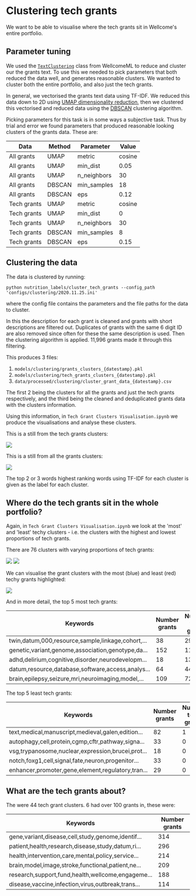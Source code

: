 # Clustering tech grants

We want to be able to visualise where the tech grants sit in Wellcome's entire portfolio.

## Parameter tuning

We used the [`TextClustering`](https://github.com/wellcometrust/WellcomeML/blob/master/wellcomeml/ml/clustering.py) class from WellcomeML to reduce and cluster our the grants text. To use this we needed to pick parameters that both reduced the data well, and generates reasonable clusters. We wanted to cluster both the entire portfolio, and also just the tech grants.

In general, we vectorised the grants text data using TF-IDF. We reduced this data down to 2D using [UMAP dimensionality reduction](https://umap-learn.readthedocs.io/en/latest/), then we clustered this vectorised and reduced data using the [DBSCAN](https://en.wikipedia.org/wiki/DBSCAN) clustering algorithm.

Picking parameters for this task is in some ways a subjective task. Thus by trial and error we found parameters that produced reasonable looking clusters of the grants data. These are:

| Data | Method | Parameter | Value |
| --- |---|---|---|
| All grants | UMAP | metric | cosine |
| All grants | UMAP | min_dist | 0.05 |
| All grants | UMAP | n_neighbors | 30 |
| All grants | DBSCAN | min_samples | 18 |
| All grants | DBSCAN | eps | 0.12 |
| Tech grants | UMAP | metric | cosine |
| Tech grants | UMAP | min_dist | 0 |
| Tech grants | UMAP | n_neighbors | 30 |
| Tech grants | DBSCAN | min_samples | 8 |
| Tech grants | DBSCAN | eps | 0.15 |

## Clustering the data

The data is clustered by running:
```
python nutrition_labels/cluster_tech_grants --config_path 'configs/clustering/2020.11.25.ini'
```
where the config file contains the parameters and the file paths for the data to cluster.

In this the description for each grant is cleaned and grants with short descriptions are filtered out. Duplicates of grants with the same 6 digit ID are also removed since often for these the same description is used. Then the clustering algorithm is applied. 11,996 grants made it through this filtering.

This produces 3 files:
1. `models/clustering/grants_clusters_{datestamp}.pkl`
2. `models/clustering/tech_grants_clusters_{datestamp}.pkl`
3. `data/processed/clustering/cluster_grant_data_{datestamp}.csv`

The first 2 being the clusters for all the grants and just the tech grants respectively, and the third being the cleaned and deduplicated grants data with the clusters information.

Using this information, in `Tech Grant Clusters Visualisation.ipynb` we produce the visualisations and analyse these clusters.

This is a still from the tech grants clusters:

![](figures/tech_grant_clusters_201125.png)

This is a still from all the grants clusters:

![](figures/cluster_79_201125_darker.png)

The top 2 or 3 words highest ranking words using TF-IDF for each cluster is given as the label for each cluster.

## Where do the tech grants sit in the whole portfolio?

Again, in `Tech Grant Clusters Visualisation.ipynb` we look at the 'most' and 'least' techy clusters - i.e. the clusters with the highest and lowest proportions of tech grants.

There are 76 clusters with varying proportions of tech grants:

![](figures/prop_tech_grants_each_cluster.png)
![](figures/num_grants_each_cluster.png)

We can visualise the grant clusters with the most (blue) and least (red) techy grants highlighted:

![](figures/most_least_tech_grant_clusters_201125.png)

And in more detail, the top 5 most tech grants:

| Keywords | Number grants 	| Number tech grants 	| Proportion tech grants 	|
|-	|-	|-	|-	|
| twin,datum,000,resource,sample,linkage,cohort,... 	| 38 	| 29 	| 0.763 	|
| genetic,variant,genome,association,genotype,da... 	| 152 	| 113 	| 0.743 	|
| adhd,delirium,cognitive,disorder,neurodevelopm... 	| 18 	| 13 	| 0.722 	|
| datum,resource,database,software,access,analys... 	| 64 	| 44 	| 0.688 	|
| brain,epilepsy,seizure,mri,neuroimaging,model,... 	| 109 	| 72 	| 0.661 	|

The top 5 least tech grants:

| Keywords  | Number grants 	| Number tech grants 	| Proportion tech grants 	|
|-	|-	|-	|-	|
| text,medical,manuscript,medieval,galen,edition... 	| 82 	| 1 	| 0.012 	|
| autophagy,cell,protein,cgmp,cftr,pathway,signa... 	| 33 	| 0 	| 0 	|
| vsg,trypanosome,nuclear,expression,brucei,prot... 	| 18 	| 0 	| 0	|
| notch,foxg1,cell,signal,fate,neuron,progenitor... 	| 33 	| 0 	| 0 	|
| enhancer,promoter,gene,element,regulatory,tran... 	| 29 	| 0 	| 0 	|

## What are the tech grants about?

The were 44 tech grant clusters. 6 had over 100 grants in, these were:

| Keywords | Number grants 	|
|-	|-	|
| gene,variant,disease,cell,study,genome,identif... 	| 314 	|
| patient,health,research,disease,study,datum,ri... 	| 296 	|
| health,intervention,care,mental,policy,service... 	| 214 	|
| brain,model,image,stroke,functional,patient,ne... 	| 209 	|
| research,support,fund,health,wellcome,engageme... 	| 188 	|
| disease,vaccine,infection,virus,outbreak,trans... 	| 114 	|
